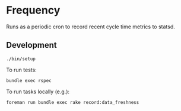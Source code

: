 # Frequency

Runs as a periodic cron to record recent cycle time metrics to statsd.

## Development

    ./bin/setup

To run tests:

    bundle exec rspec

To run tasks locally (e.g.):

    foreman run bundle exec rake record:data_freshness
